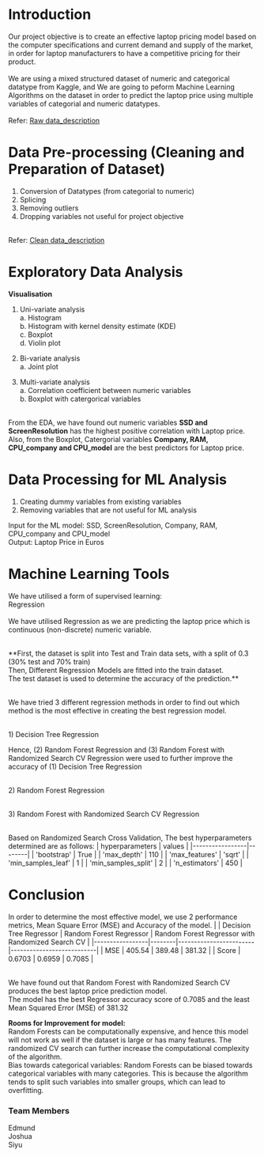 # Introduction
Our project objective is to create an effective laptop pricing model based on the computer specifications and current demand and supply of the market, in order for laptop manufacturers to have a competitive pricing for their product. <br />
<br />
We are using a mixed structured dataset of numeric and categorical datatype from Kaggle, and We are going to peform Machine Learning Algorithms on the dataset in order to predict the laptop price using multiple variables of categorial and numeric datatypes. <br />
<br />    Refer: [Raw data_description](https://github.com/siyu2002/SC1015_Predict_Laptop_Price/blob/main/Data%20Description/raw%20data_description) <br />

# Data Pre-processing (Cleaning and Preparation of Dataset) 
1) Conversion of Datatypes (from categorial to numeric)
2) Splicing
3) Removing outliers
4) Dropping variables not useful for project objective

<br /> Refer: [Clean data_description](https://github.com/siyu2002/SC1015_Predict_Laptop_Price/blob/main/Data%20Description/Clean%20data_description) <br /> 

# Exploratory Data Analysis
**Visualisation**
1) Uni-variate analysis
<br /> a. Histogram
<br /> b. Histogram with kernel density estimate (KDE)
<br /> c. Boxplot
<br /> d. Violin plot

2) Bi-variate analysis
<br /> a. Joint plot
  
3) Multi-variate analysis
<br /> a. Correlation coefficient between numeric variables
<br /> b. Boxplot with catergorical variables
  
<br />From the EDA, we have found out numeric variables **SSD and ScreenResolution** has the highest positive correlation with Laptop price.
<br />Also, from the Boxplot, Catergorial variables **Company, RAM, CPU_company and CPU_model** are the best predictors for Laptop price.

# Data Processing for ML Analysis
1. Creating dummy variables from existing variables
2. Removing variables that are not useful for ML analysis

Input for the ML model: SSD, ScreenResolution, Company, RAM, CPU_company and CPU_model
<br />Output: Laptop Price in Euros

# Machine Learning Tools
We have utilised a form of supervised learning: 
<br />Regression
<br />
<br />We have utilised Regression as we are predicting the laptop price which is continuous (non-discrete) numeric variable.

<br />
**First, the dataset is split into Test and Train data sets, with a split of 0.3 (30% test and 70% train)
<br />Then, Different Regression Models are fitted into the train dataset.
<br />The test dataset is used to determine the accuracy of the prediction.**

<br />We have tried 3 different regression methods in order to find out which method is the most effective in creating the best regression model.

<br />1) Decision Tree Regression

Hence, (2) Random Forest Regression and (3) Random Forest with Randomized Search CV Regression were used to further improve the accuracy of (1) Decision Tree Regression

<br />2) Random Forest Regression


<br />3) Random Forest with Randomized Search CV Regression

<br />Based on Randomized Search Cross Validation, 
The best hyperparameters determined are as follows:
 | hyperparameters | values |
 |-----------------|--------|
 | 'bootstrap' | True  |
 | 'max_depth'  | 110 |
 | 'max_features'  | 'sqrt'  |
 | 'min_samples_leaf' |  1  |
 | 'min_samples_split' | 2 |
 | 'n_estimators' |  450  |







# Conclusion
In order to determine the most effective model, we use 2 performance metrics, Mean Square Error (MSE) and Accuracy of the model.
 | |  Decision Tree Regressor | Random Forest Regressor | Random Forest Regressor with Randomized Search CV |
 |-----------------|--------|------------------------|---------------------------|
 | MSE | 405.54 |  389.48  | 381.32  |
 | Score  |  0.6703  | 0.6959  | 0.7085  |



<br />We have found out that Random Forest with Randomized Search CV produces the best laptop price prediction model.
<br />The model has the best Regressor accuracy score of 0.7085 and the least Mean Squared Error (MSE) of 381.32
<br />

**Rooms for Improvement for model:**
<br />Random Forests can be computationally expensive, and hence this model will not work as well if the dataset is large or has many features. The randomized CV search can further increase the computational complexity of the algorithm.
<br />Bias towards categorical variables: Random Forests can be biased towards categorical variables with many categories. This is because the algorithm tends to split such variables into smaller groups, which can lead to overfitting.

### Team Members
Edmund
<br /> Joshua
<br /> Siyu
<br />
